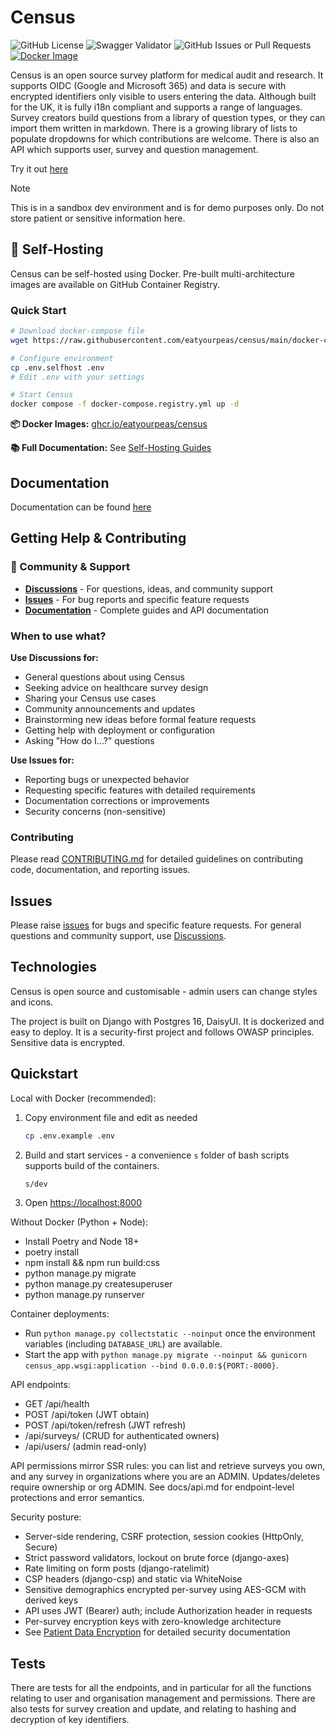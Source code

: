 # Census

![GitHub License](https://img.shields.io/github/license/eatyourpeas/census?style=for-the-badge&color=%23BF40BF)
![Swagger Validator](https://img.shields.io/swagger/valid/3.0?specUrl=https%3A%2F%2Fcensus.eatyourpeas.dev%2Fapi%2Fschema&style=for-the-badge)
![GitHub Issues or Pull Requests](https://img.shields.io/github/issues/eatyourpeas/census?style=for-the-badge&color=%23BF40BF)
[![Docker Image](https://img.shields.io/badge/docker-ghcr.io-BF40BF?style=for-the-badge&logo=docker&logoColor=white)](https://github.com/eatyourpeas/census/pkgs/container/census)

Census is an open source survey platform for medical audit and research. It supports OIDC (Google and Microsoft 365) and data is secure with encrypted identifiers only visible to users entering the data. Although built for the UK, it is fully i18n compliant and supports a range of languages. Survey creators build questions from a library of question types, or they can import them written in markdown. There is a growing library of lists to populate dropdowns for which contributions are welcome. There is also an API which supports user, survey and question management.

Try it out [here](https://census.eatyourpeas.dev)
>[!NOTE]
>This is in a sandbox dev environment and is for demo purposes only. Do not store patient or sensitive information here.

## 🐳 Self-Hosting

Census can be self-hosted using Docker. Pre-built multi-architecture images are available on GitHub Container Registry.

### Quick Start

```bash
# Download docker-compose file
wget https://raw.githubusercontent.com/eatyourpeas/census/main/docker-compose.registry.yml

# Configure environment
cp .env.selfhost .env
# Edit .env with your settings

# Start Census
docker compose -f docker-compose.registry.yml up -d
```

**📦 Docker Images:** [ghcr.io/eatyourpeas/census](https://github.com/eatyourpeas/census/pkgs/container/census)

**📚 Full Documentation:** See [Self-Hosting Guides](https://census.eatyourpeas.dev/docs/self-hosting-quickstart/)

## Documentation

Documentation can be found [here](https://census.eatyourpeas.dev/docs/)

## Getting Help & Contributing

### 💬 Community & Support

- **[Discussions](https://github.com/eatyourpeas/census/discussions)** - For questions, ideas, and community support
- **[Issues](https://github.com/eatyourpeas/census/issues)** - For bug reports and specific feature requests
- **[Documentation](https://census.eatyourpeas.dev/docs/)** - Complete guides and API documentation

### When to use what?

**Use Discussions for:**

- General questions about using Census
- Seeking advice on healthcare survey design
- Sharing your Census use cases
- Community announcements and updates
- Brainstorming new ideas before formal feature requests
- Getting help with deployment or configuration
- Asking "How do I...?" questions

**Use Issues for:**

- Reporting bugs or unexpected behavior
- Requesting specific features with detailed requirements
- Documentation corrections or improvements
- Security concerns (non-sensitive)

### Contributing

Please read [CONTRIBUTING.md](CONTRIBUTING.md) for detailed guidelines on contributing code, documentation, and reporting issues.

## Issues

Please raise [issues](https://github.com/eatyourpeas/census/issues) for bugs and specific feature requests. For general questions and community support, use [Discussions](https://github.com/eatyourpeas/census/discussions).

## Technologies

Census is open source and customisable - admin users can change styles and icons.

The project is built on Django with Postgres 16, DaisyUI. It is dockerized and easy to deploy. It is a security-first project and follows OWASP principles. Sensitive data is encrypted.

## Quickstart

Local with Docker (recommended):

1. Copy environment file and edit as needed

   ```bash
   cp .env.example .env
   ```

2. Build and start services - a convenience `s` folder of bash scripts supports build of the containers.

   ```bash
   s/dev
   ```

3. Open <https://localhost:8000>

Without Docker (Python + Node):

- Install Poetry and Node 18+
- poetry install
- npm install && npm run build:css
- python manage.py migrate
- python manage.py createsuperuser
- python manage.py runserver

Container deployments:

- Run `python manage.py collectstatic --noinput` once the environment variables (including `DATABASE_URL`) are available.
- Start the app with `python manage.py migrate --noinput && gunicorn census_app.wsgi:application --bind 0.0.0.0:${PORT:-8000}`.

API endpoints:

- GET /api/health
- POST /api/token (JWT obtain)
- POST /api/token/refresh (JWT refresh)
- /api/surveys/ (CRUD for authenticated owners)
- /api/users/ (admin read-only)

API permissions mirror SSR rules: you can list and retrieve surveys you own, and any survey in organizations where you are an ADMIN. Updates/deletes require ownership or org ADMIN.
See docs/api.md for endpoint-level protections and error semantics.

Security posture:

- Server-side rendering, CSRF protection, session cookies (HttpOnly, Secure)
- Strict password validators, lockout on brute force (django-axes)
- Rate limiting on form posts (django-ratelimit)
- CSP headers (django-csp) and static via WhiteNoise
- Sensitive demographics encrypted per-survey using AES-GCM with derived keys
- API uses JWT (Bearer) auth; include Authorization header in requests
- Per-survey encryption keys with zero-knowledge architecture
- See [Patient Data Encryption](docs/patient-data-encryption.md) for detailed security documentation

## Tests

There are tests for all the endpoints, and in particular for all the functions relating to user and organisation management and permissions. There are also tests for survey creation and update, and relating to hashing and decryption of key identifiers.
